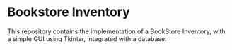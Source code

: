 # Bookstore Inventory

This repository contains the implementation of a BookStore Inventory, with a simple GUI using Tkinter, integrated with a database.
